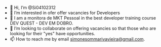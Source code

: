 - 👋 Hi, I’m @Si04102312
- 👀 I’m interested in ofer offer vacancies for Developers
- 🌱 I am a monitora de MKT Pessoal in the best developer training course DEV QUEST - DEV EM DOBRO.
- 💞️ I’m looking to collaborate on offering vacancies so that those who are looking for their "yes" have opportunities.
- 📫 How to reach me by email simonesommarivavieira@gmail.com.

<!---
Si04102312/Si04102312 is a ✨ special ✨ repository because its `README.md` (this file) appears on your GitHub profile.
You can click the Preview link to take a look at your changes.
--->
